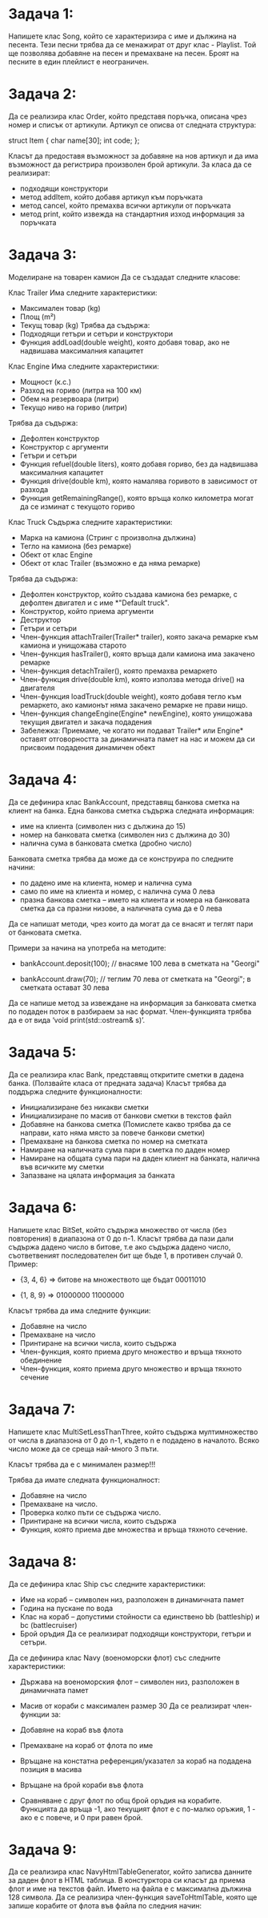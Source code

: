 # Задача 1: 
Напишете клас Song, който се характеризира с име и дължина на песента. Тези песни трябва да се менажират от друг клас - Playlist. Той ще позволява добавяне на песен и премахване на песен. Броят на песните в един плейлист е неограничен.

# Задача 2: 
Да се реализира клас Order, който представя поръчка, описана чрез номер и списък от артикули. Артикул се описва от следната структура:

struct Item 
{
	char name[30];
	int code;
};

Класът да предоставя възможност за добавяне на нов артикул и да има възможност да регистрира произволен брой артикули. За класа да се реализират:

* подходящи конструктори
* метод addItem, който добавя артикул към поръчката
* метод cancel, който премахва всички артикули от поръчката
* метод print, който извежда на стандартния изход информация за поръчката

# Задача 3: 
Моделиране на товарен камион Да се създадат следните класове:

Клас Trailer
Има следните характеристики:

* Максимален товар (kg)
* Площ (m²)
* Текущ товар (kg) Трябва да съдържа:
* Подходящи гетъри и сетъри и конструктори
* Функция addLoad(double weight), която добавя товар, ако не надвишава максималния капацитет
  
Клас Engine
Има следните характеристики:

* Мощност (к.с.)
* Разход на гориво (литра на 100 км)
* Обем на резервоара (литри)
* Текущо ниво на гориво (литри)

Трябва да съдържа:

* Дефолтен конструктор
* Конструктор с аргументи
* Гетъри и сетъри
* Функция refuel(double liters), която добавя гориво, без да надвишава максималния капацитет
* Функция drive(double km), която намалява горивото в зависимост от разхода
* Функция getRemainingRange(), която връща колко километра могат да се изминат с текущото гориво
  
Клас Truck
Съдържа следните характеристики:

* Марка на камиона (Стринг с произволна дължина)
* Тегло на камиона (без ремарке)
* Обект от клас Engine
* Обект от клас Trailer (възможно е да няма ремарке)
  
Трябва да съдържа:

* Дефолтен конструктор, който създава камиона без ремарке, с дефолтен двигател и с имe *"Default truck".
* Конструктор, който приема аргументи
* Деструктор
* Гетъри и сетъри
* Член-функция attachTrailer(Trailer* trailer), която закача ремарке към камиона и унищожава старото
* Член-функция hasTrailer(), която връща дали камиона има закачено ремарке
* Член-функция detachTrailer(), която премахва ремаркето
* Член-функция drive(double km), която използва метода drive() на двигателя
* Член-функция loadTruck(double weight), която добавя тегло към ремаркето, ако камионът няма закачено ремарке не прави нищо.
* Член-функция changeEngine(Engine* newEngine), която унищожава текущия двигател и закача подадения
* Забележка: Приемаме, че когато ни подават Trailer* или Engine* оставят отговорността за динамичната памет на нас и можем да си присвоим подадения динамичен обект

# Задача 4: 
Да се дефинира клас BankAccount, представящ банкова сметка на клиент на банка. Една банкова сметка съдържа следната информация:

* име на клиента (символен низ с дължина до 15)
* номер на банковата сметка (символен низ с дължина до 30)
* налична сума в банковата сметка (дробно число)

Банковата сметка трябва да може да се конструира по следните начини:

* по дадено име на клиента, номер и налична сума
* само по име на клиента и номер, с налична сума 0 лева
* празна банкова сметка – името на клиента и номера на банковата сметка да са празни низове, а наличната сума да е 0 лева

Да се напишат методи, чрез които да могат да се внасят и теглят пари от банковата сметка.

Примери за начина на употреба на методите:

* bankAccount.deposit(100); // внасяме 100 лева в сметката на "Georgi"

* bankAccount.draw(70); // теглим 70 лева от сметката на "Georgi"; в сметката остават 30 лева

Да се напише метод за извеждане на информация за банковата сметка по подаден поток в разбираем за нас формат. Член-функцията трябва да е от вида ‘void print(std::ostream& s)’.

# Задача 5: 
Да се реализира клас Bank, представящ откритите сметки в дадена банка. (Ползвайте класа от предната задача) Класът трябва да поддържа следните функционалности:

* Инициализиране без никакви сметки
* Инициализиране по масив от банкови сметки в текстов файл
* Добавяне на банкова сметка (Помислете какво трябва да се направи, като няма място за повече банкови сметки)
* Премахване на банкова сметка по номер на сметката
* Намиране на наличната сума пари в сметка по даден номер
* Намиране на общата сума пари на даден клиент на банката, налична във всичките му сметки
* Запазване на цялата информация за банката

# Задача 6: 
Напишете клас BitSet, който съдържа множество от числа (без повторения) в диапазона от 0 до n-1. Класът трябва да пази дали съдържа дадено число в битове, т.е ако съдържа дадено число, съответвеният последователен бит ще бъде 1, в противен случай 0. Пример:

* {3, 4, 6} => битове на множеството ще бъдат 00011010

* {1, 8, 9} => 01000000 11000000

Класът трябва да има следните функции:

* Добавяне на число
* Премахване на число
* Принтиране на всички числа, които съдържа
* Член-функция, която приема друго множество и връща тяхното обединение
* Член-функция, която приема друго множество и връща тяхното сечение

# Задача 7: 
Напишете клас MultiSetLessThanТhree, който съдържа мултимножество от числа в диапазона от 0 до n-1, където n е подадено в началото. Всяко число може да се среща най-много 3 пъти.

Класът трябва да е с минимален размер!!!

Трябва да имате следната функционалност:

* Добавяне на число
* Премахване на число.
* Проверка колко пъти се съдържа число.
* Принтиране на всички числа, които съдържа
* Функция, която приема две множества и връща тяхното сечение.

# Задача 8: 
Да се дефинира клас Ship със следните характеристики:

* Име на кораб – символен низ, разположен в динамичната памет
* Година на пускане по вода
* Клас на кораб – допустими стойности са единствено bb (battleship) и bc (battlecruiser)
* Брой оръдия
Да се реализират подходящи конструктори, гетъри и сетъри.

Да се дефинира клас Navy (военоморски флот) със следните характеристики:

* Държава на военоморския флот – символен низ, разположен в динамичната памет
* Масив от кораби с максимален размер 30
Да се реализират член-функции за:

* Добавяне на кораб във флота
* Премахване на кораб от флота по име
* Връщане на констатна референция/указател за кораб на подадена позиция в масива
* Връщане на брой кораби във флота
* Сравняване с друг флот по общ брой оръдия на корабите. Функцията да връща -1, ако текущият флот е с по-малко оръжия, 1 - ако е с повече, и 0 при равен брой.

# Задача 9: 
Да се реализира клас NavyHtmlTableGenerator, който записва данните за даден флот в HTML таблица. В констурктора си класът да приема флот и име на текстов файл. Името на файла е с максимална дължина 128 символа. Да се реализира член-функция saveToHtmlTable, която ще запише корабите от флота във файла по следния начин:
